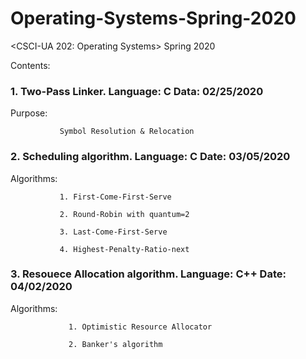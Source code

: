 # Operating-Systems-Spring-2020
&lt;CSCI-UA 202: Operating Systems> Spring 2020

Contents:
### 1. Two-Pass Linker. Language: C Data: 02/25/2020
   Purpose: 
   
               Symbol Resolution & Relocation
### 2. Scheduling algorithm. Language: C Date: 03/05/2020
   Algorithms: 
   
               1. First-Come-First-Serve
   
               2. Round-Robin with quantum=2 
               
               3. Last-Come-First-Serve
               
               4. Highest-Penalty-Ratio-next
### 3. Resouece Allocation algorithm. Language: C++ Date: 04/02/2020
   Algorithms:
   
                 1. Optimistic Resource Allocator
                 
                 2. Banker's algorithm
               

